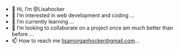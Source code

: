 - 👋 Hi, I’m @Lisahocker
- 👀 I’m interested in web development and coding ...
- 🌱 I’m currently learning ...
- 💞️ I’m looking to collaborate on a project once am much better than before ...
- 📫 How to reach me lisamorganhocker@gmail.com...

<!---
Lisahocker/Lisahocker is ✨ special, am open to learn✨ repository because its `README.md` (this file) appears on your GitHub profile.
You can click the Preview link to take a look at your changes.
--->
